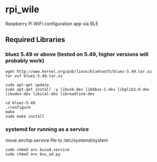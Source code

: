# rpi_wile
Raspberry Pi WiFi configuration app via BLE


## Required Libraries

### bluez 5.49 or above (tested on 5.49, higher versions will probably work)

```
wget http://www.kernel.org/pub/linux/bluetooth/bluez-5.49.tar.xz
tar xvf bluez-5.49.tar.xz
```
```
sudo apt-get update
sudo apt-get install -y libusb-dev libdbus-1-dev libglib2.0-dev libudev-dev libical-dev libreadline-dev
```
```
cd bluez-5.49
./configure
make
sudo make install
```
### systemd for running as a service

move airchip.service file to /etc/systemd/system

```
sudo chmod a+x busad.service
sudo chmod a+x bus_ad.py
```

